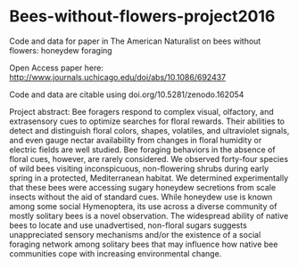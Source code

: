 # Bees-without-flowers-project2016
Code and data for paper in The American Naturalist on bees without flowers: honeydew foraging

Open Access paper here: http://www.journals.uchicago.edu/doi/abs/10.1086/692437

Code and data are citable using doi.org/10.5281/zenodo.162054

Project abstract: Bee foragers respond to complex visual, olfactory, and extrasensory cues to optimize searches for floral rewards. Their abilities to detect and distinguish floral colors, shapes, volatiles, and ultraviolet signals, and even gauge nectar availability from changes in floral humidity or electric fields are well studied. Bee foraging behaviors in the absence of floral cues, however, are rarely considered. We observed forty-four species of wild bees visiting inconspicuous, non-flowering shrubs during early spring in a protected, Mediterranean habitat. We determined experimentally that these bees were accessing sugary honeydew secretions from scale insects without the aid of standard cues. While honeydew use is known among some social Hymenoptera, its use across a diverse community of mostly solitary bees is a novel observation. The widespread ability of native bees to locate and use unadvertised, non-floral sugars suggests unappreciated sensory mechanisms and/or the existence of a social foraging network among solitary bees that may influence how native bee communities cope with increasing environmental change. 
